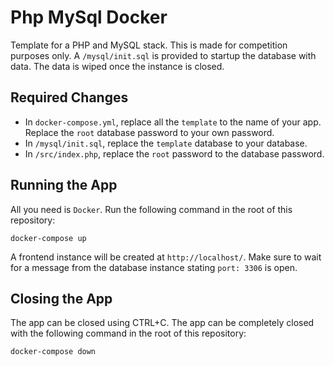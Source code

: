 # Php MySql Docker

Template for a PHP and MySQL stack. This is made for competition purposes only. A `/mysql/init.sql` is provided to startup the database with data. The data is wiped once the instance is closed.

## Required Changes

- In `docker-compose.yml`, replace all the `template` to the name of your app. Replace the `root` database password to your own password.
- In `/mysql/init.sql`, replace the `template` database to your database.
- In `/src/index.php`, replace the `root` password to the database password.

## Running the App

All you need is `Docker`. Run the following command in the root of this repository:

```
docker-compose up
```

A frontend instance will be created at `http://localhost/`. Make sure to wait for a message from the database instance stating `port: 3306` is open.

## Closing the App

The app can be closed using CTRL+C. The app can be completely closed with the following command in the root of this repository:

```
docker-compose down
```